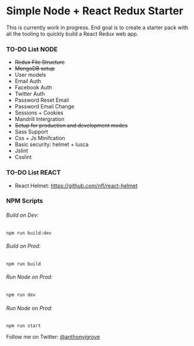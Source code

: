 # Simple Node + React Redux Starter

This is currently work in progress.  End goal is to create a starter pack with all the tooling
to quickly build a React Redux web app.



### TO-DO List NODE
*  ~~Redux File Structure~~
*  ~~MongoDB setup~~
*  User models
*  Email Auth
*  Facebook Auth
*  Twitter Auth
*  Password Reset Email
*  Password Email Change
*  Sessions + Cookies
*  Mandrill Intergration
*  ~~Setup for production and development modes~~
*  Sass Support 
*  Css + Js Minifcation
*  Basic security: helmet + lusca 
*  Jslint
*  Csslint

### TO-DO List REACT
*  React Helmet: https://github.com/nfl/react-helmet


### NPM Scripts

###### Build on Dev:
```
npm run build:dev
```
###### Build on Prod:
```
npm run build
```
###### Run Node on Prod:
```
npm run dev
```
###### Run Node on Prod:
```
npm run start
```

Follow me on Twitter: [@anthonyjgrove](https://twitter.com/anthonyjgrove)